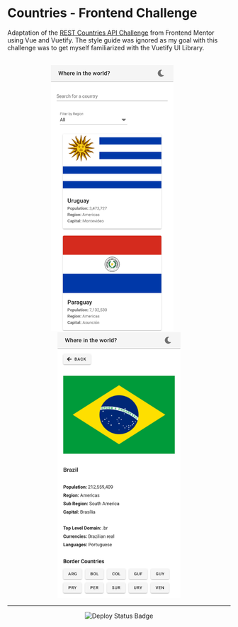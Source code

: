 # Countries - Frontend Challenge

Adaptation of the [REST Countries API Challenge](https://www.frontendmentor.io/challenges/rest-countries-api-with-color-theme-switcher-5cacc469fec04111f7b848ca) from Frontend Mentor using Vue and Vuetify.
The style guide was ignored as my goal with this challenge was to get myself familiarized with the Vuetify UI Library.

<br>
<div align=center>
  <img height='600px' src='./assets/home-screenshot.png' />
  &nbsp;&nbsp;&nbsp;&nbsp;&nbsp;&nbsp;&nbsp;
  <img height='600px' src='./assets/country-screenshot.png' />
</div>

---
<div align="center">

![Deploy Status Badge](https://img.shields.io/github/deployments/nataliafonseca/vue-countries/Production?label=vercel&logo=vercel&style=for-the-badge)
</div>